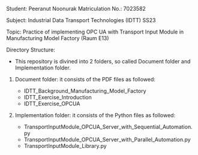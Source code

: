 Student: Peeranut Noonurak 
Matriculation No.: 7023582

Subject: Industrial Data Transport Technologies (IDTT) SS23

Topic: Practice of implementing OPC UA with Transport Input Module in Manufacturing Model Factory (Raum E13)

Directory Structure:

- This repository is divined into 2 folders, so called Document folder and Implementation folder.

1. Document folder: it consists of the PDF files as followed:
    
    - IDTT_Background_Manufacturing_Model_Factory
    - IDTT_Exercise_Introduction
    - IDTT_Exercise_OPCUA

2. Implementation folder: it consists of the Python files as followed:

    - TransportInputModule_OPCUA_Server_with_Sequential_Automation.py
    - TransportInputModule_OPCUA_Server_with_Parallel_Automation.py
    - TransportInputModule_Library.py
